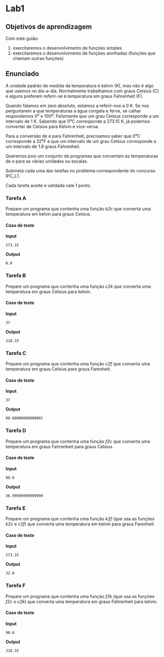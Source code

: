 # Lab1

## Objetivos de aprendizagem

Com este guião:

1. exercitaremos o desenvolvimento de funções simples
1. exercitaremos o desenvolvimento de funções aninhadas (funções que chamam outras funções)


## Enunciado

A unidade padrão de medida da temperatura é kelvin (K), mas não é algo que usemos no dia-a-dia. Normalmente trabalhamos com graus Celsius (C) e alguns preferem referir-se à temperatura em graus Fahrenheit (F).

Quando falamos em zero absoluto, estamos a referir-nos a 0 K. Se nos perguntarem a que temperaturas a água congela e ferve, se calhar respondemos 0⁰ e 100⁰. Felizmente que um grau Celsius corresponde a um intervalo de 1 K. Sabendo que 0⁰C corresponde a 273.15 K, já podemos converter de Celsius para Kelvin e vice-versa.

Para a conversão de e para Fahrenheit, precisamos saber que 0⁰C corresponde a 32⁰F e que um intervalo de um grau Celsius corresponde a um intervalo de 1.8 graus Fahrenheit.

Queremos pois um conjunto de programas que convertam as temperaturas de e para as várias unidades ou escalas. 

Submeta cada uma das tarefas no problema correspondente do concurso IPC_L1.

Cada tarefa aceite e validada vale 1 ponto.

### Tarefa A

Prepare um programa que contenha uma função *k2c* que converta uma temperatura em kelvin para graus Celsius.

#### Caso de teste

**Input**

```
273.15
```


**Output**

```
0.0
```

### Tarefa B

Prepare um programa que contenha uma função *c2k* que converta uma temperatura em graus Celsius para kelvin.

#### Caso de teste

**Input**

```
37
```


**Output**

```
310.15
```


### Tarefa C

Prepare um programa que contenha uma função *c2f* que converta uma temperatura em graus Celsius para graus Farenheit.

#### Caso de teste

**Input**

```
37
```

**Output**

```
98.60000000000001
```

### Tarefa D

Prepare um programa que contenha uma função *f2c* que converta uma temperatura em graus Fahrenheit para graus Celsius.

#### Caso de teste

**Input**

```
98.6
```

**Output**

```
36.99999999999999
```

### Tarefa E

Prepare um programa que contenha uma função *k2f* (que usa as funções *k2c* e *c2f*) que converta uma temperatura em kelvin para graus Farenheit.

#### Caso de teste

**Input**

```
273.15
```

**Output**

```
32.0
```

### Tarefa F

Prepare um programa que contenha uma função *f2k* (que usa as funções *f2c* e *c2k*) que converta uma temperatura em graus Fahrenheit para kelvin.

#### Caso de teste

**Input**

```
98.6
```

**Output**

```
310.15
```


